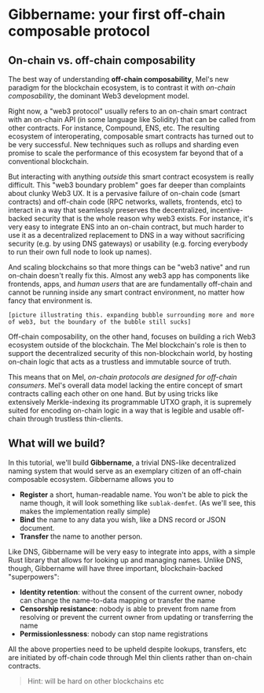 # Gibbername: your first off-chain composable protocol

## On-chain vs. off-chain composability

The best way of understanding **off-chain composability**, Mel's new paradigm for the blockchain ecosystem, is to contrast it with _on-chain composability_, the dominant Web3 development model.

Right now, a "web3 protocol" usually refers to an on-chain smart contract with an on-chain API (in some language like Solidity) that can be called from other contracts. For instance, Compound, ENS, etc. The resulting ecosystem of interoperating, composable smart contracts has turned out to be very successful. New techniques such as rollups and sharding even promise to scale the performance of this ecosystem far beyond that of a conventional blockchain.

But interacting with anything _outside_ this smart contract ecosystem is really difficult. This "web3 boundary problem" goes far deeper than complaints about clunky Web3 UX. It is a pervasive failure of on-chain code (smart contracts) and off-chain code (RPC networks, wallets, frontends, etc) to interact in a way that seamlessly preserves the decentralized, incentive-backed security that is the whole reason why web3 exists. For instance, it's very easy to integrate ENS into an on-chain contract, but much harder to use it as a decentralized replacement to DNS in a way without sacrificing security (e.g. by using DNS gateways) or usability (e.g. forcing everybody to run their own full node to look up names).

And scaling blockchains so that more things can be "web3 native" and run on-chain doesn't really fix this. Almost any web3 app has components like frontends, apps, and _human users_ that are are fundamentally off-chain and cannot be running inside any smart contract environment, no matter how fancy that environment is.

```
[picture illustrating this. expanding bubble surrounding more and more of web3, but the boundary of the bubble still sucks]
```

Off-chain composability, on the other hand, focuses on building a rich Web3 ecosystem outside of the blockchain. The Mel blockchain's role is then to support the decentralized security of this non-blockchain world, by hosting on-chain logic that acts as a trustless and immutable source of truth.

This means that on Mel, _on-chain protocols are designed for off-chain consumers_. Mel's overall data model lacking the entire concept of smart contracts calling each other on one hand. But by using tricks like extensively Merkle-indexing its programmable UTXO graph, it is supremely suited for encoding on-chain logic in a way that is legible and usable off-chain through trustless thin-clients.

## What will we build?

In this tutorial, we'll build **Gibbername**, a trivial DNS-like decentralized naming system that would serve as an exemplary citizen of an off-chain composable ecosystem. Gibbername allows you to

* **Register** a short, human-readable name. You won't be able to pick the name though, it will look something like `sublak-demfet`. (As we'll see, this makes the implementation really simple)
* **Bind** the name to any data you wish, like a DNS record or JSON document.
* **Transfer** the name to another person.

Like DNS, Gibbername will be very easy to integrate into apps, with a simple Rust library that allows for looking up and managing names. Unlike DNS, though, Gibbername will have three important, blockchain-backed "superpowers":

* **Identity retention**: without the consent of the current owner, nobody can change the name-to-data mapping or transfer the name
* **Censorship resistance**: nobody is able to prevent from name from resolving or prevent the current owner from updating or transferring the name
* **Permissionlessness**: nobody can stop name registrations

All the above properties need to be upheld despite lookups, transfers, etc are initiated by off-chain code through Mel thin clients rather than on-chain contracts.

> Hint: will be hard on other blockchains etc
